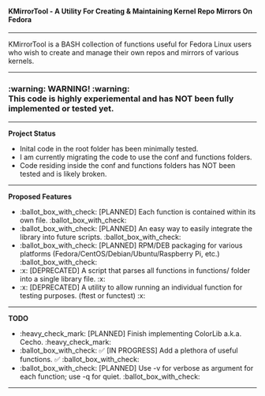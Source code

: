 <h4> KMirrorTool - A Utility For Creating & Maintaining Kernel Repo Mirrors On Fedora </h4>
<hr>
KMirrorTool is a BASH collection of functions useful for Fedora Linux users who wish to create and manage their own repos and mirrors of various kernels.
<hr>
<h3> :warning: WARNING! :warning: <br> This code is highly experiemental and has NOT been fully implemented or tested yet. </h3>
<hr>
<p>
<div id="Project-Status">
  <b>Project Status</b>
  <ul>
    <li> Inital code in the root folder has been minimally tested. </li>
    <li> I am currently migrating the code to use the conf and functions folders. </li>
    <li> Code residing inside the conf and functions folders has NOT been tested and is likely broken. </li>
  </ul>
</div>

<hr>
  <div id="Proposed-Features">
  <b>Proposed Features</b>
  <ul>
    <li> :ballot_box_with_check: [PLANNED] Each function is contained within its own file. :ballot_box_with_check: </li>
    <li> :ballot_box_with_check: [PLANNED] An easy way to easily integrate the library into future scripts. :ballot_box_with_check: </li>
    <li> :ballot_box_with_check: [PLANNED] RPM/DEB packaging for various platforms (Fedora/CentOS/Debian/Ubuntu/Raspberry Pi, etc.) :ballot_box_with_check: </li>
    <li> :x: [DEPRECATED] A script that parses all functions in functions/ folder into a single library file. :x: </li> 
    <li> :x: [DEPRECATED] A utility to allow running an individual function for testing purposes. (ftest or functest) :x: </li> 
  </ul>
</div>

<hr>
<div id="TODO">
  <b>TODO</b>
  <ul>
    <li> :heavy_check_mark: [PLANNED] Finish implementing ColorLib a.k.a. Cecho. :heavy_check_mark: </li>
    <li> :ballot_box_with_check: ✅ [IN PROGRESS] Add a plethora of useful functions. ✅ :ballot_box_with_check: </li> 
    <li> :ballot_box_with_check: [PLANNED] Use -v for verbose as argument for each function; use -q for quiet. :ballot_box_with_check: </li>
  </ul>
    </div>
<hr>

